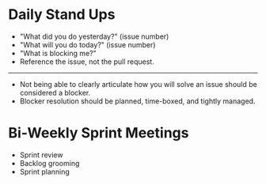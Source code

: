 # Daily Stand Ups
* "What did you do yesterday?" (issue number)
* "What will you do today?" (issue number)
* "What is blocking me?"
* Reference the issue, not the pull request.
---
* Not being able to clearly articulate how you will solve an issue should be considered a blocker.
* Blocker resolution should be planned, time-boxed, and tightly managed.

# Bi-Weekly Sprint Meetings
* Sprint review
* Backlog grooming
* Sprint planning
